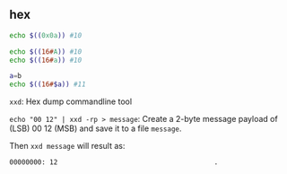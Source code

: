 ## hex
```sh
echo $((0x0a)) #10
```
```sh
echo $((16#A)) #10
echo $((16#a)) #10
```

```sh
a=b
echo $((16#$a)) #11
```

``xxd``: Hex dump commandline tool

``echo "00 12" | xxd -rp > message``: Create a 2-byte message payload of (LSB) 00 12 (MSB) and save it to a file ``message``.

Then ``xxd message`` will result as:

```
00000000: 12                                       .
```
